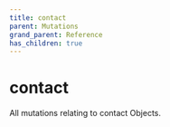 ```yaml
---
title: contact
parent: Mutations
grand_parent: Reference
has_children: true
---
```


# contact

All mutations relating to contact Objects.

